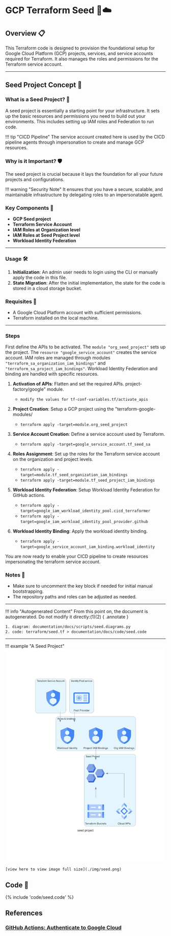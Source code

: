 # GCP Terraform Seed 🌱☁️

## Overview 📋

This Terraform code is designed to provision the foundational setup for Google Cloud Platform (GCP) projects, services, and service accounts required for Terraform. It also manages the roles and permissions for the Terraform service account.

---

## Seed Project Concept 🌱

### What is a Seed Project? 🤔

A seed project is essentially a starting point for your infrastructure. It sets up the basic resources and permissions you need to build out your environments. This includes setting up IAM roles and Federation to run code.

!!! tip "CICD Pipeline"
    The service account created here is used by the CICD pipeline agents through impersonation to create and manage GCP resources.

### Why is it Important? 🛡️

The seed project is crucial because it lays the foundation for all your future projects and configurations.

!!! warning "Security Note"
    It ensures that you have a secure, scalable, and maintainable infrastructure by delegating roles to an impersonatable agent.

### Key Components 🔑

- **GCP Seed project**
- **Terraform Service Account**
- **IAM Roles at Organization level**
- **IAM Roles at Seed Project level**
- **Workload Identity Federation**

---

### Usage 🛠️

1. **Initialization**: An admin user needs to login using the CLI or manually apply the code in this file.
2. **State Migration**: After the initial implementation, the state for the code is stored in a cloud storage bucket.

### Requisites 📝

- A Google Cloud Platform account with sufficient permissions.
- Terraform installed on the local machine.



---
### Steps

First define the APIs to be activated.
The `module "org_seed_project"` sets up the project.
The `resource "google_service_account"` creates the service account.
IAM roles are managed through modules `"terraform_sa_organization_iam_bindings"` and `"terraform_sa_project_iam_bindings"`.
Workload Identity Federation and binding are handled with specific resources.

1. **Activation of APIs**: Flatten and set the required APIs.
project-factory/google" module.
    - `modify the values for tf-conf-variables.tf/activate_apis`

2. **Project Creation**: Setup a GCP project using the "terraform-google-modules/

    - `terraform apply -target=module.org_seed_project` 

3. **Service Account Creation**: Define a service account used by Terraform.
    - `terraform apply -target=google_service_account.tf_seed_sa` 

4. **Roles Assignment**: Set up the roles for the Terraform service account on the organization and project levels.
    - `terraform apply -target=module.tf_seed_organization_iam_bindings`
    - `terraform apply -target=module.tf_seed_project_iam_bindings`  
5. **Workload Identity Federation**: Setup Workload Identity Federation for GitHub actions.
    - `terraform apply -target=google_iam_workload_identity_pool.cicd_terraformer`  
    - `terraform apply -target=google_iam_workload_identity_pool_provider.github`  
6. **Workload Identity Binding**: Apply the workload identity binding.
    - `terraform apply -target=google_service_account_iam_binding.workload_identity`

You are now ready to enable your CICD pipeline to create resources impersonating the terraform service account.

### Notes 📝

- Make sure to uncomment the key block if needed for initial manual bootstrapping.
- The repository paths and roles can be adjusted as needed.

---
!!! info "Autogenerated Content"
    From this point on, the document is autogenerated. Do not modify it directly:(1)(2)
    { .annotate }
    
    1. diagram: documentation/docs/scripts/seed.diagrams.py
    2. code: terraform/seed.tf > documentation/docs/code/seed.code

---
!!! example "A Seed Project"
    ![image info](./img/seed.png)

    [view here to view image full size](./img/seed.png)
## Code 📜

{% include 'code/seed.code' %}


## References

### [GitHub Actions: Authenticate to Google Cloud](https://github.com/marketplace/actions/authenticate-to-google-cloud#setting-up-workload-identity-federation)